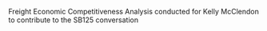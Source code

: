 Freight Economic Competitiveness Analysis conducted for Kelly McClendon to contribute to the SB125 conversation
